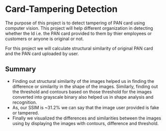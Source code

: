 # Card-Tampering Detection
The purpose of this project is to detect tampering of PAN card using computer vision. This project will help different organization in detecting whether the Id i.e. the PAN card provided to them by thier employees or customers or anyone is original or not.

For this project we will calculate structural similarity of original PAN card and the PAN card uploaded by user.

## Summary 
* Finding out structural similarity of the images helped us in finding the difference or similarity in the shape of the images. Similarly, finding out the threshold and contours based on those threshold for the images converted into grayscale binary also helped us in shape analysis and recognition. 
* As, our SSIM is ~31.2% we can say that the image user provided is fake or tampered.
* Finally we visualized the differences and similarities between the images using by displaying the images with contours, difference and threshold.  
